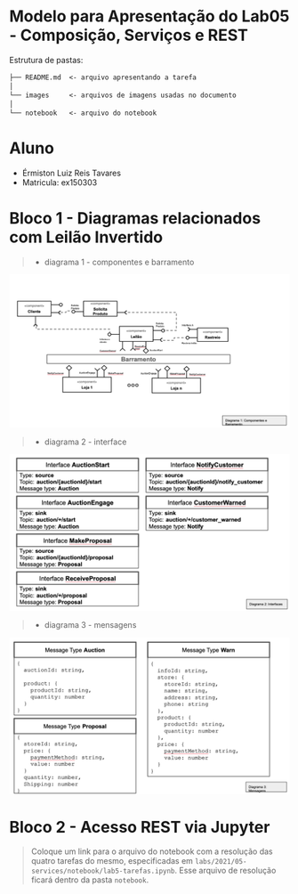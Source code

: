 # Modelo para Apresentação do Lab05 - Composição, Serviços e REST

Estrutura de pastas:

~~~
├── README.md  <- arquivo apresentando a tarefa
│
└── images     <- arquivos de imagens usadas no documento
│
└── notebook   <- arquivo do notebook
~~~

# Aluno
* Érmiston Luiz Reis Tavares
* Matricula: ex150303

# Bloco 1 - Diagramas relacionados com Leilão Invertido

> * diagrama 1 - componentes e barramento

![Diagrama 1](images/componente_e_barramento.png)

> * diagrama 2 - interface

![Diagrama 2](images/interfaces.png)

> * diagrama 3 - mensagens

![Diagrama 3](images/mensagens.png)

# Bloco 2 - Acesso REST via Jupyter

> Coloque um link para o arquivo do notebook com a resolução das quatro tarefas do mesmo, especificadas em `labs/2021/05-services/notebook/lab5-tarefas.ipynb`. Esse arquivo de resolução ficará dentro da pasta `notebook`.
